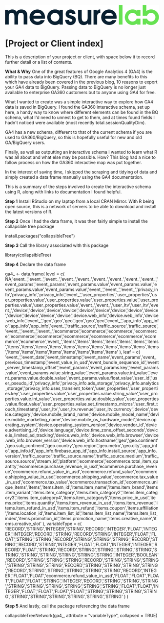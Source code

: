 ![Measurelab logo](/measurelab_black.png)
# [Project or Client index]
This is a description of your project or client, with space below it to record further detail or a list of contents.

**What & Why**
One of the great features of Google Analytics 4 (GA4) is the ability to pass data into BigQuery (BQ). There are many benefits to this which have already been covered in the previous blog, 10 reasons to export your GA4 data to BigQuery. Passing data to BigQuery is no longer just available to enterprise GA360 customers but to anyone using GA4 for free.

What I wanted to create was a simple interactive way to explore how GA4 data is saved in BigQuery. I found the GA360 interactive schema, set up here, a handy way to know where different elements can be found in the BQ schema, what I'd need to unnest to get to them, and at times found fields I hadn't noticed were available (most recently total.sessionQualityDim).

GA4 has a new schema, different to that of the current schema if you are used to GA360/BigQuery, so this is hopefully useful for new and old GA/BigQuery users.

Finally, as well as outputting an interactive schema I wanted to learn what R was all about and what else may be possible.
How?
This blog had a nice to follow process on how the GA360 interactive map was put together.

In the interest of saving time, I skipped the scraping and tidying of data and simply created a data frame manually using the GA4 documentation.

This is a summary of the steps involved to create the interactive schema using R, along with links to documentation I found helpful.

**Step 1**
Install RStudio on my laptop from a local CRAN Mirror. With R being open source, this is a network of servers to be able to download and install the latest versions of R.

**Step 2**
Once I had the data frame, it was then fairly simple to install the collapsible tree package

install.packages("collapsibleTree")

**Step 3**
Call the library associated with this package

library(collapsibleTree)

**Step 4**
Declare the data frame

  ga4_ <- data.frame(
    level = c(
      NA,'event_','event_','event_','event_','event_','event_','event_','event_','event_','event_params','event_params','event_params.value','event_params.value','event_params.value','event_params.value','event_','event_','event_','privacy_info','privacy_info','privacy_info','event_','user_properties','user_properties','user_properties.value','user_properties.value','user_properties.value','user_properties.value','user_properties.value','event_','event_','user_ltv','user_ltv','event_','device','device','device','device','device','device','device','device','device','device','device','device','device','device.web_info','device.web_info','device.web_info','event_','geo','geo','geo','geo','geo','geo','event_','app_info','app_info','app_info','app_info','event_','traffic_source','traffic_source','traffic_source','event_','event_','event_','ecommerce','ecommerce','ecommerce','ecommerce','ecommerce','ecommerce','ecommerce','ecommerce','ecommerce','ecommerce','ecommerce','event_','items','items','items','items','items','items','items','items','items','items','items','items','items','items','items','items','items','items','items','items','items','items','items','items','items','items'
    ),
    leaf = c(
      'event_','event_date','event_timestamp','event_name','event_params','event_previous_timestamp','event_value_in_usd','event_bundle_sequence_id','event_server_timestamp_offset','event_params','event_params.key','event_params.value','event_params.value.string_value','event_params.value.int_value','event_params.value.double_value','event_params.value.float_value','user_id','user_pseudo_id','privacy_info','privacy_info.ads_storage','privacy_info.analytics_storage','privacy_info.uses_transient_token','user_properties','user_properties.key','user_properties.value','user_properties.value.string_value','user_properties.value.int_value','user_properties.value.double_value','user_properties.value.float_value','user_properties.value.set_timestamp_micros','user_first_touch_timestamp','user_ltv','user_ltv.revenue','user_ltv.currency','device','device.category','device.mobile_brand_name','device.mobile_model_name','device.mobile_marketing_name','device.mobile_os_hardware_model','device.operating_system','device.operating_system_version','device.vendor_id','device.advertising_id','device.language','device.time_zone_offset_seconds','device.is_limited_ad_tracking','device.web_info','device.web_info.browser','device.web_info.browser_version','device.web_info.hostname','geo','geo.continent','geo.sub_continent','geo.country','geo.region','geo.metro','geo.city','app_info','app_info.id','app_info.firebase_app_id','app_info.install_source','app_info.version','traffic_source','traffic_source.name','traffic_source.medium','traffic_source.source','stream_id','platform','ecommerce','ecommerce.total_item_quantity','ecommerce.purchase_revenue_in_usd','ecommerce.purchase_revenue','ecommerce.refund_value_in_usd','ecommerce.refund_value','ecommerce.shipping_value_in_usd','ecommerce.shipping_value','ecommerce.tax_value_in_usd','ecommerce.tax_value','ecommerce.transaction_id','ecommerce.unique_items','items','items.item_id','items.item_name','items.item_brand','items.item_variant','items.item_category','items.item_category2','items.item_category3','items.item_category4','items.item_category5','items.price_in_usd','items.price','items.quantity','items.item_revenue_in_usd','items.item_revenue','items.item_refund_in_usd','items.item_refund','items.coupon','items.affiliation','items.location_id','items.item_list_id','items.item_list_name','Items.item_list_index','items.promotion_id','items.promotion_name','items.creative_name','items.creative_slot'
    ),
    variableType = c(
      'RECORD','STRING','INTEGER','STRING','RECORD','INTEGER','FLOAT','INTEGER','INTEGER','RECORD','STRING','RECORD','STRING','INTEGER','FLOAT','FLOAT','STRING','STRING','RECORD','STRING','STRING','STRING','RECORD','STRING','RECORD','STRING','INTEGER','FLOAT','FLOAT','INTEGER','INTEGER','RECORD','FLOAT','STRING','RECORD','STRING','STRING','STRING','STRING','STRING','STRING','STRING','STRING','STRING','STRING','INTEGER','BOOLEAN','RECORD','STRING','STRING','STRING','RECORD','STRING','STRING','STRING','STRING','STRING','STRING','RECORD','STRING','STRING','STRING','STRING','RECORD','STRING','STRING','STRING','STRING','STRING','RECORD','INTEGER','FLOAT','FLOAT','ecommerce.refund_value_in_usd','FLOAT','FLOAT','FLOAT','FLOAT','FLOAT','STRING','INTEGER','RECORD','STRING','STRING','STRING','STRING','STRING','STRING','STRING','STRING','STRING','FLOAT','FLOAT','INTEGER','FLOAT','FLOAT','FLOAT','FLOAT','STRING','STRING','STRING','STRING','STRING','STRING','STRING','STRING','STRING','STRING'
    )
  )
  
**Step 5**
And lastly, call the package referencing the data frame

collapsibleTreeNetwork(ga4_, attribute = "variableType", collapsed = TRUE)

